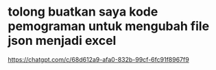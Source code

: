 # tolong buatkan saya kode pemograman untuk mengubah file json menjadi excel
https://chatgpt.com/c/68d612a9-afa0-832b-99cf-6fc91f8967f9
